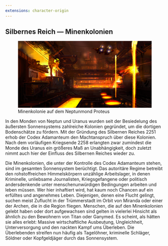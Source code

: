 ```yaml
---
extensions: character-origin
---
```


## Silbernes Reich — Minenkolonien

<figure><img src="/books/basic-rules/character-origin/codex-moons/codex-moons.png" alt="TODO"><figcaption>Minenkolonie auf dem Neptunmond Proteus</figcaption></figure>

In den Monden von Neptun und Uranus wurden seit der Besiedelung des äußersten Sonnensystems zahlreiche Kolonien gegründet, um die dortigen Bodenschätze zu fördern. Mit der Gründung des Silbernen Reiches 2251 erhob der Codex Adamanteum den Machtanspruch über diese Kolonien. Nach dem vorläufigen Kriegsende 2258 erlangten zwar zumindest die Monde des Uranus ein größeres Maß an Unabhängigkeit, doch zuletzt nimmt auch hier der Einfluss des Silbernen Reiches wieder zu.

Die Minenkolonien, die unter der Kontrolle des Codex Adamanteum stehen, sind im gesamten Sonnensystem berüchtigt. Das autoritäre Regime betreibt den rohstoffreichen Himmelskörpern unzählige Arbeitslager, in denen Kriminelle, unliebsame Journalisten, Kriegsgefangene oder politisch andersdenkende unter menschenunwürdigen Bedingungen arbeiten und leben müssen. Wer hier inhaftiert wird, hat kaum noch Chancen auf ein erfülltes und angenehmes Leben. Diejenigen, denen eine Flucht gelingt, suchen meist Zuflucht in der Trümmerstadt im Orbit von Miranda oder einer der Archen, die in die Region fliegen.
Menschen, die auf den Minenkolonien gelebt haben oder dort aufgewachsen sind gelten in vielerlei Hinsicht als ähnlich zu den Bewohnern von Titan oder Ganymed. Es scheint, als hätten sie alles erlebt: Massive wirtschaftliche Ausbeutung, Ungleichheit, Unterversorgung und den nackten Kampf ums Überleben. Die Überlebenden streifen nun häufig als Tagelöhner, kriminelle Schläger, Söldner oder Kopfgeldjäger durch das Sonnensystem.

